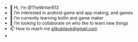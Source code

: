 - 👋 Hi, I’m @TheWriterR13
- 👀 I’m interested in android game and app making, and games
- 🌱 I’m currently learning kotlin and game maker
- 💞️ I’m looking to collaborate on who like to learn new things
- 📫 How to reach me alikubilayk@gmail.com
- 

<!---
TheWriterR13/TheWriterR13 is a ✨ special ✨ repository because its `README.md` (this file) appears on your GitHub profile.
You can click the Preview link to take a look at your changes.
--->
